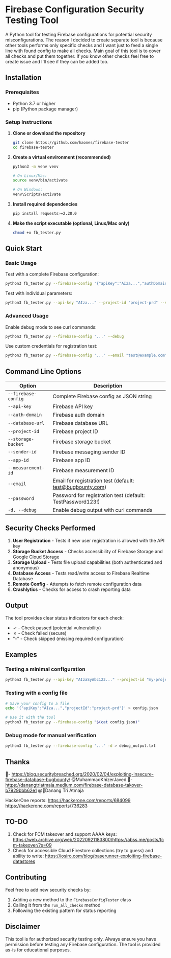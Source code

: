 # Firebase Configuration Security Testing Tool

A Python tool for testing Firebase configurations for potential security misconfigurations.
The reason I decided to create separate tool is because other tools performs only specific checks and I want just to feed a single line with found config to make all checks.
Main goal of this tool is to cover all checks and put them together. If you know other checks feel free to create issue and I'll see if they can be added too.

## Installation

### Prerequisites
- Python 3.7 or higher
- pip (Python package manager)

### Setup Instructions

1. **Clone or download the repository**
   ```bash
   git clone https://github.com/haones/firebase-tester
   cd firebase-tester
   ```

2. **Create a virtual environment (recommended)**
   ```bash
   python3 -m venv venv
   
   # On Linux/Mac:
   source venv/bin/activate
   
   # On Windows:
   venv\Scripts\activate
   ```

3. **Install required dependencies**
   ```bash
   pip install requests>=2.28.0
   ```

4. **Make the script executable (optional, Linux/Mac only)**
   ```bash
   chmod +x fb_tester.py
   ```

## Quick Start

### Basic Usage

Test with a complete Firebase configuration:
```bash
python3 fb_tester.py --firebase-config '{"apiKey":"AIza...","authDomain":"project.firebaseapp.com","projectId":"project-prd","storageBucket":"project.appspot.com"}'
```

Test with individual parameters:
```bash
python3 fb_tester.py --api-key "AIza..." --project-id "project-prd" --storage-bucket "project.appspot.com"
```

### Advanced Usage

Enable debug mode to see curl commands:
```bash
python3 fb_tester.py --firebase-config '...' --debug
```

Use custom credentials for registration test:
```bash
python3 fb_tester.py --firebase-config '...' --email "test@example.com" --password "SecurePass123!"
```

## Command Line Options

| Option | Description |
|--------|-------------|
| `--firebase-config` | Complete Firebase config as JSON string |
| `--api-key` | Firebase API key |
| `--auth-domain` | Firebase auth domain |
| `--database-url` | Firebase database URL |
| `--project-id` | Firebase project ID |
| `--storage-bucket` | Firebase storage bucket |
| `--sender-id` | Firebase messaging sender ID |
| `--app-id` | Firebase app ID |
| `--measurement-id` | Firebase measurement ID |
| `--email` | Email for registration test (default: test@bugbounty.com) |
| `--password` | Password for registration test (default: TestPassword123!) |
| `-d, --debug` | Enable debug output with curl commands |

## Security Checks Performed

1. **User Registration** - Tests if new user registration is allowed with the API key
2. **Storage Bucket Access** - Checks accessibility of Firebase Storage and Google Cloud Storage
3. **Storage Upload** - Tests file upload capabilities (both authenticated and anonymous)
4. **Database Access** - Tests read/write access to Firebase Realtime Database
5. **Remote Config** - Attempts to fetch remote configuration data
6. **Crashlytics** - Checks for access to crash reporting data

## Output

The tool provides clear status indicators for each check:
- ✓ - Check passed (potential vulnerability)
- ✗ - Check failed (secure)
- "-" - Check skipped (missing required configuration)

## Examples

### Testing a minimal configuration
```bash
python3 fb_tester.py --api-key "AIzaSyAbc123..." --project-id "my-project"
```

### Testing with a config file
```bash
# Save your config to a file
echo '{"apiKey":"AIza...","projectId":"project-prd"}' > config.json

# Use it with the tool
python3 fb_tester.py --firebase-config "$(cat config.json)"
```

### Debug mode for manual verification
```bash
python3 fb_tester.py --firebase-config '...' -d > debug_output.txt
```

## Thanks
- https://blog.securitybreached.org/2020/02/04/exploiting-insecure-firebase-database-bugbounty/ @MuhammadKhizerJaved
- https://danangtriatmaja.medium.com/firebase-database-takover-b7929bbb62e1 @Danang Tri Atmaja

HackerOne reports:
https://hackerone.com/reports/684099
https://hackerone.com/reports/736283

## TO-DO
1. Check for FCM takeover and support AAAA keys: https://web.archive.org/web/20220921183800/https://abss.me/posts/fcm-takeover/?s=09
2. Check for accessible Cloud Firestore collections (try to guess) and ability to write: https://iosiro.com/blog/baserunner-exploiting-firebase-datastores

## Contributing

Feel free to add new security checks by:
1. Adding a new method to the `FirebaseConfigTester` class
2. Calling it from the `run_all_checks` method
3. Following the existing pattern for status reporting

## Disclaimer

This tool is for authorized security testing only. Always ensure you have permission before testing any Firebase configuration. The tool is provided as-is for educational purposes.